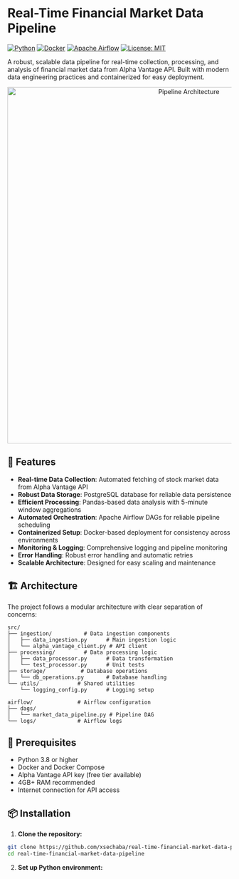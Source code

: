 # Real-Time Financial Market Data Pipeline

[![Python](https://img.shields.io/badge/python-3.8%2B-blue.svg)](https://www.python.org/downloads/)
[![Docker](https://img.shields.io/badge/docker-%E2%9C%93-blue.svg)](https://www.docker.com/)
[![Apache Airflow](https://img.shields.io/badge/Apache%20Airflow-2.7.1-green.svg)](https://airflow.apache.org/)
[![License: MIT](https://img.shields.io/badge/License-MIT-yellow.svg)](https://opensource.org/licenses/MIT)

A robust, scalable data pipeline for real-time collection, processing, and analysis of financial market data from Alpha Vantage API. Built with modern data engineering practices and containerized for easy deployment.

<p align="center">
  <img src="docs/images/pipeline_architecture.png" alt="Pipeline Architecture" width="800"/>
</p>

## 🚀 Features

- **Real-time Data Collection**: Automated fetching of stock market data from Alpha Vantage API
- **Robust Data Storage**: PostgreSQL database for reliable data persistence
- **Efficient Processing**: Pandas-based data analysis with 5-minute window aggregations
- **Automated Orchestration**: Apache Airflow DAGs for reliable pipeline scheduling
- **Containerized Setup**: Docker-based deployment for consistency across environments
- **Monitoring & Logging**: Comprehensive logging and pipeline monitoring
- **Error Handling**: Robust error handling and automatic retries
- **Scalable Architecture**: Designed for easy scaling and maintenance

## 🏗️ Architecture

The project follows a modular architecture with clear separation of concerns:

```
src/
├── ingestion/          # Data ingestion components
│   ├── data_ingestion.py      # Main ingestion logic
│   └── alpha_vantage_client.py # API client
├── processing/         # Data processing logic
│   ├── data_processor.py      # Data transformation
│   └── test_processor.py      # Unit tests
├── storage/           # Database operations
│   └── db_operations.py       # Database handling
└── utils/            # Shared utilities
    └── logging_config.py      # Logging setup

airflow/              # Airflow configuration
├── dags/
│   └── market_data_pipeline.py # Pipeline DAG
└── logs/             # Airflow logs
```

## 🔧 Prerequisites

- Python 3.8 or higher
- Docker and Docker Compose
- Alpha Vantage API key (free tier available)
- 4GB+ RAM recommended
- Internet connection for API access

## 📦 Installation

1. **Clone the repository:**
```bash
git clone https://github.com/xsechaba/real-time-financial-market-data-pipeline.git
cd real-time-financial-market-data-pipeline
```

2. **Set up Python environment:**